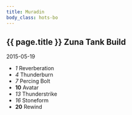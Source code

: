 ```yaml
---
title: Muradin
body_class: hots-bo
---
```


## {{ page.title }} Zuna Tank Build
2015-05-19

-   _1_  Reverberation
-   _4_  Thunderburn
-   _7_  Percing Bolt
- __10__ Avatar
-  _13_  Thunderstrike
-  _16_  Stoneform
- __20__ Rewind

